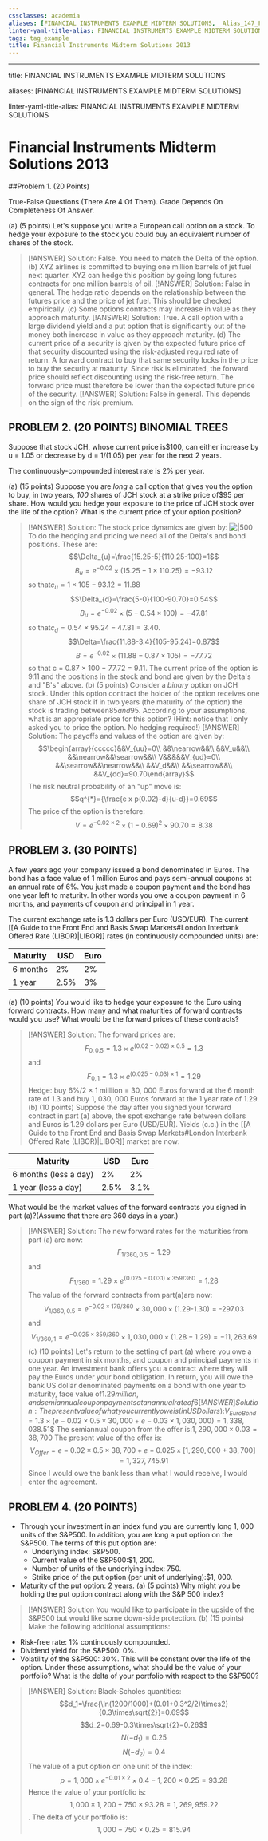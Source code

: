```yaml
---
cssclasses: academia
aliases: [FINANCIAL INSTRUMENTS EXAMPLE MIDTERM SOLUTIONS,  Alias_147_Financial Instruments Midterm Solutions 2013.md,  Alias_148_Financial Instruments Midterm Solutions 2013.md]
linter-yaml-title-alias: FINANCIAL INSTRUMENTS EXAMPLE MIDTERM SOLUTIONS
tags: tag_example
title: Financial Instruments Midterm Solutions 2013
---
```


---

title: FINANCIAL INSTRUMENTS EXAMPLE MIDTERM SOLUTIONS

aliases: [FINANCIAL INSTRUMENTS EXAMPLE MIDTERM SOLUTIONS]

linter-yaml-title-alias: FINANCIAL INSTRUMENTS EXAMPLE MIDTERM SOLUTIONS

# Financial Instruments Midterm Solutions 2013

##Problem 1. (20 Points)

 True-False Questions (There Are 4 Of Them). Grade Depends On Completeness Of Answer.

(a) (5 points) Let's suppose you write a European call option on a stock. To hedge your exposure to the stock you could buy an equivalent number of shares of the stock.

> [!ANSWER]
> Solution: False. You need to match the Delta of the option.
(b) XYZ airlines is committed to buying one million barrels of jet fuel next quarter. XYZ can hedge this position by going long futures contracts for one million barrels of oil.
> [!ANSWER]
> Solution: False in general. The hedge ratio depends on the relationship between the futures price and the price of jet fuel. This should be checked empirically.
(c) Some options contracts may increase in value as they approach maturity.
> [!ANSWER]
> Solution: True. A call option with a large dividend yield and a put option that is significantly out of the money both increase in value as they approach maturity.
(d) The current price of a security is given by the expected future price of that security discounted using the risk-adjusted required rate of return. A forward contract to buy that same security locks in the price to buy the security at maturity. Since risk is eliminated,  the forward price should reflect discounting using the risk-free return. The forward price must therefore be lower than the expected future price of the security.
> [!ANSWER]
> Solution: False in general. This depends on the sign of the risk-premium.
## PROBLEM 2. (20 POINTS) BINOMIAL TREES

Suppose that stock JCH,  whose current price is$100,      can either increase by u = 1.05 or decrease by d = 1/(1.05) per year for the next 2 years.

The continuously-compounded interest rate is 2% per year.

(a) (15 points) Suppose you are *long* a call option that gives you the option to buy,      in two years,      *100* shares of JCH stock at a strike price of$95 per share. How would you hedge your exposure to the price of JCH stock over the life of the option? What is the current price of your option position?

> [!ANSWER]
> Solution: The stock price dynamics are given by:
> ![|500](IMG-20240913171226888.png)
To do the hedging and pricing we need all of the Delta's and bond positions. These are:
$$\Delta_{u}=\frac{15.25-5}{110.25-100}=1$$
$$B_{u}=e^{-0.02}\times(15.25-1\times110.25)=-93.12$$
so that$c_{u}=1\times105-93.12=11.88$
$$\Delta_{d}=\frac{5-0}{100-90.70}=0.54$$
$$B_{u}=e^{-0.02}\times(5-0.54\times100)=-47.81$$
so that$c_{d}=0.54\times95.24-47.81=3.40$.
$$\Delta=\frac{11.88-3.4}{105-95.24}=0.87$$
$$B=e^{-0.02}\times(11.88-0.87\times105)=-77.72$$so that c = 0.87 × 100 − 77.72 = 9.11.
The current price of the option is 9.11 and the positions in the stock and bond are given by the Delta's and "B's" above.
(b) (5 points) Consider a *binary* option on JCH stock. Under this option contract the holder of the option receives one share of JCH stock if in two years (the maturity of the option) the stock is trading between$85 and$95. According to your assumptions,  what is an appropriate price for this option? (Hint: notice that I only asked you to price the option. No hedging required!)
 > [!ANSWER]
> Solution: The payoffs and values of the option are given by:$$\begin{array}{ccccc}&&V_{uu}=0\\ &&\nearrow&&\\ &&V_u&&\\ &&\nearrow&&\searrow&&\\ V&&&&&V_{ud}=0\\ &&\searrow&&\nearrow&&\\ &&V_d&&\\ &&\searrow&&\\ &&V_{dd}=90.70\end{array}$$
The risk neutral probability of an "up" move is:$$q^{*}={\frac{e x p(0.02)-d}{u-d}}=0.69$$
The price of the option is therefore:$$V=e^{-0.02\times2}\times(1-0.69)^{2}\times90.70=8.38$$
## PROBLEM 3. (**30 POINTS**)

A few years ago your company issued a bond denominated in Euros. The bond has a face value of 1 million Euros and pays semi-annual coupons at an annual rate of 6%. You just made a coupon payment and the bond has one year left to maturity. In other words you owe a coupon payment in 6 months,  and payments of coupon and principal in 1 year.

The current exchange rate is 1.3 dollars per Euro (USD/EUR). The current [[A Guide to the Front End and Basis Swap Markets#London Interbank Offered Rate (LIBOR)|LIBOR]] rates (in continuously compounded units) are:

| Maturity   | USD   | Euro   |
|------------|-------|--------|
| 6 months   | 2%    | 2%     |
| 1 year     | 2.5%  | 3%     |

(a) (10 points) You would like to hedge your exposure to the Euro using forward contracts. How many and what maturities of forward contracts would you use? What would be the forward prices of these contracts?

 > [!ANSWER]
> Solution: The forward prices are:$$F_{0,     0.5}=1.3\times e^{(0.02-0.02)\times0.5}=1.3$$
and
$$F_{0,     1}=1.3\times e^{(0.025-0.03)\times1}=1.29$$
Hedge: buy 6%/2 × 1 milllion = 30,  000 Euros forward at the 6 month rate of 1.3 and buy 1,  030,  000 Euros forward at the 1 year rate of 1.29.
(b) (10 points) Suppose the day after you signed your forward contract in part (a) above,  the spot exchange rate between dollars and Euros is 1.29 dollars per Euro (USD/EUR). Yields (c.c.) in the [[A Guide to the Front End and Basis Swap Markets#London Interbank Offered Rate (LIBOR)|LIBOR]] market are now:

| Maturity              | USD   | Euro   |
|-----------------------|-------|--------|
| 6 months (less a day) | 2%    | 2%     |
| 1 year (less a day)   | 2.5%  | 3.1%   |

What would be the market values of the forward contracts you signed in part (a)?(Assume that there are 360 days in a year.)

> [!ANSWER]
> Solution:
The new forward rates for the maturities from part (a) are now:$$F_{1/360,     0.5}=1.29$$
and$${F}_{{{1}\text{/}{360}}}={1.29}\times{e}^{{{\left({0.025}-{0.031}\right)}\times{359}\text{/}{360}}}={1.28}$$
The value of the forward contracts from part(a)are now:$${V}_{{{1}\text{/}{360},     {0.5}}}={e}^{{-{0.02}\times{179}\text{/}{360}}}\times{30},     {000}\times{\left({1.29}\text{-}{1.30}\right)}=\text{-}{297.03}$$and$$V_{1/360,     1} = e^{−0.025×359/360} × 1,      030,      000 × (1.28 − 1.29) = -11,      263.69$$
(c) (10 points) Let's return to the setting of part (a) where you owe a coupon payment in six months,  and coupon and principal payments in one year. An investment bank
offers you a contract where they will pay the Euros under your bond obligation. In return,  you will owe the bank US dollar denominated payments on a bond with one year to maturity,  face value of$1.29 million,      and semiannual coupon payments at an annual rate of 6%. Would you enter into this contract to hedge your exposure to the Euro? Why or why not?
> [!ANSWER]
> Solution: The present value of what you currently owe is (in US Dollars):$$V_{Euro Bond} = 1.3 × (e−0.02×0.5 × 30,      000 + e−0.03 × 1,      030,      000) = 1,      338,      038.51$$
The semiannual coupon from the offer is:$1,  290,  000 × 0.03 = 38,  700$
 The present value of the offer is:$$V_{Offer} = e−0.02×0.5 × 38,      700 + e−0.025 × [1,      290,      000 + 38,      700] = 1,      327,      745.91$$
Since I would owe the bank less than what I would receive,  I would enter the agreement.
## PROBLEM 4. (**20 POINTS**)
- Through your investment in an index fund you are currently long 1,  000
units of the S&P500. In addition,  you are long a put option on the S&P500. The terms of this put option are:
	- Underlying index: S&P500.
	 - Current value of the S&P500:$1,  200.
	- Number of units of the underlying index: 750.
	- Strike price of the put option (per unit of underlying):$1,  000.
 - Maturity of the put option: 2 years.
(a) (5 points) Why might you be holding the put option contract along with the S&P 500 index?
 > [!ANSWER]
> Solution You would like to participate in the upside of the S&P500 but would like some down-side protection.
(b) (15 points) Make the following additional assumptions:
- Risk-free rate: 1% continuously compounded.
- Dividend yield for the S&P500: 0%.
- Volatility of the S&P500: 30%. This will be constant over the life of the option.
Under these assumptions,  what should be the value of your portfolio? What is the delta of your portfolio with respect to the S&P500?
 > [!ANSWER]
> Solution: Black-Scholes quantities:
$$d_1=\frac{\ln(1200/1000)+(0.01+0.3^2/2)\times2}{0.3\times\sqrt{2}}=0.69$$
$$d_2=0.69-0.3\times\sqrt{2}=0.26$$
$$N(-d_1)=0.25$$
$$N(-d_2)=0.4$$
The value of a put option on one unit of the index:
$$p=1,     000\times e^{-0.01\times2}\times0.4-1,     200\times0.25=93.28$$
Hence the value of your portfolio is:$$1,     000\times1,     200+750\times93.28=1,     269,     959.22$$.
The delta of your portfolio is:$$1,     000-750\times0.25=815.94$$